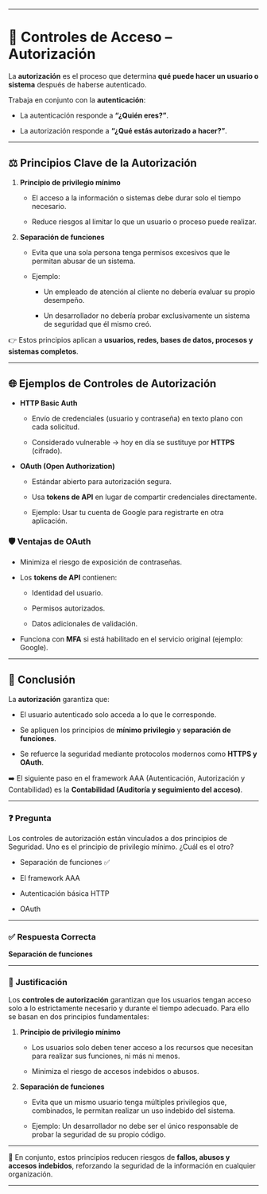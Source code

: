 
---

# 🔑 Controles de Acceso – Autorización

La **autorización** es el proceso que determina **qué puede hacer un usuario o sistema** después de haberse autenticado.

Trabaja en conjunto con la **autenticación**:

- La autenticación responde a **“¿Quién eres?”**.
    
- La autorización responde a **“¿Qué estás autorizado a hacer?”**.
    

---

## ⚖️ Principios Clave de la Autorización

1. **Principio de privilegio mínimo**
    
    - El acceso a la información o sistemas debe durar solo el tiempo necesario.
        
    - Reduce riesgos al limitar lo que un usuario o proceso puede realizar.
        
2. **Separación de funciones**
    
    - Evita que una sola persona tenga permisos excesivos que le permitan abusar de un sistema.
        
    - Ejemplo:
        
        - Un empleado de atención al cliente no debería evaluar su propio desempeño.
            
        - Un desarrollador no debería probar exclusivamente un sistema de seguridad que él mismo creó.
            

👉 Estos principios aplican a **usuarios, redes, bases de datos, procesos y sistemas completos**.

---

## 🌐 Ejemplos de Controles de Autorización

- **HTTP Basic Auth**
    
    - Envío de credenciales (usuario y contraseña) en texto plano con cada solicitud.
        
    - Considerado vulnerable → hoy en día se sustituye por **HTTPS** (cifrado).
        
- **OAuth (Open Authorization)**
    
    - Estándar abierto para autorización segura.
        
    - Usa **tokens de API** en lugar de compartir credenciales directamente.
        
    - Ejemplo: Usar tu cuenta de Google para registrarte en otra aplicación.
        

### 🛡️ Ventajas de OAuth

- Minimiza el riesgo de exposición de contraseñas.
    
- Los **tokens de API** contienen:
    
    - Identidad del usuario.
        
    - Permisos autorizados.
        
    - Datos adicionales de validación.
        
- Funciona con **MFA** si está habilitado en el servicio original (ejemplo: Google).
    

---

## 📌 Conclusión

La **autorización** garantiza que:

- El usuario autenticado solo acceda a lo que le corresponde.
    
- Se apliquen los principios de **mínimo privilegio** y **separación de funciones**.
    
- Se refuerce la seguridad mediante protocolos modernos como **HTTPS y OAuth**.
    

➡️ El siguiente paso en el framework AAA (Autenticación, Autorización y Contabilidad) es la **Contabilidad (Auditoría y seguimiento del acceso)**.

---

### ❓ Pregunta

Los controles de autorización están vinculados a dos principios de Seguridad. Uno es el principio de privilegio mínimo. ¿Cuál es el otro?

- Separación de funciones ✅
    
- El framework AAA
    
- Autenticación básica HTTP
    
- OAuth
    

---

### ✅ Respuesta Correcta

**Separación de funciones**

---

### 📝 Justificación

Los **controles de autorización** garantizan que los usuarios tengan acceso solo a lo estrictamente necesario y durante el tiempo adecuado. Para ello se basan en dos principios fundamentales:

1. **Principio de privilegio mínimo**
    
    - Los usuarios solo deben tener acceso a los recursos que necesitan para realizar sus funciones, ni más ni menos.
        
    - Minimiza el riesgo de accesos indebidos o abusos.
        
2. **Separación de funciones**
    
    - Evita que un mismo usuario tenga múltiples privilegios que, combinados, le permitan realizar un uso indebido del sistema.
        
    - Ejemplo: Un desarrollador no debe ser el único responsable de probar la seguridad de su propio código.
        

---

📌 En conjunto, estos principios reducen riesgos de **fallos, abusos y accesos indebidos**, reforzando la seguridad de la información en cualquier organización.

---
